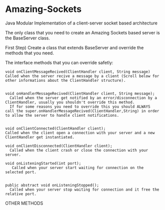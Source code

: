 Amazing-Sockets
===============

Java Modular Implementation of a client-server socket based architecture

The only class that you need to create an Amazing Sockets based server is the BaseServer class.

 First Step) Create a class that extends BaseServer and override the methods that you need.

 The interface methods that you can override safetly:

    void onClientMessageRecived(ClientHandler client, String message)
    Called when the server recive a message by a client (Scroll below for other informations about the ClientHandler structure).


    void onHandlerMessageRecived(ClientHandler client, String message);
      Called when the server get notified by an error/disconnection by a ClientHandler, usually you shouldn't override this method.
      If for some reasons you need to override this you should ALWAYS  call the super.onHandlerMessageRecived(ClientHandler,String) in order to allow the server to handle client notifications.


    void onClientConnected(ClientHandler client);
    Called when the client open a connection with your server and a new ClientHandler get instantiated.

    void onClientDisconnected(ClientHandler client);
      Called when the client crash or close the connection with your server.

    void onListeningStarted(int port);
       Called when your server start waiting for connection on the selected port.


    public abstract void onListeningStopped();
      Called when your server stop waiting for connection and it free the relative port.
      
OTHER METHODS



